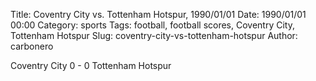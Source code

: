 Title: Coventry City vs. Tottenham Hotspur, 1990/01/01
Date: 1990/01/01 00:00
Category: sports
Tags: football, football scores, Coventry City, Tottenham Hotspur
Slug: coventry-city-vs-tottenham-hotspur
Author: carbonero


Coventry City 0 - 0 Tottenham Hotspur
